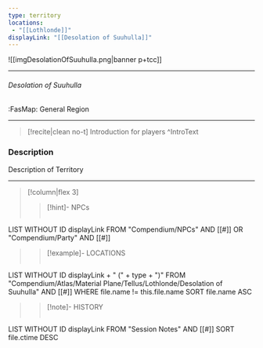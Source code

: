 ```yaml
---
type: territory
locations:
 - "[[Lothlonde]]"
displayLink: "[[Desolation of Suuhulla]]"
---
```


![[imgDesolationOfSuuhulla.png|banner p+tcc]]

---

###### Desolation of Suuhulla
<span class="sub2">:FasMap: General Region</span>

---

> [!recite|clean no-t]
>	Introduction for players
>^IntroText

### Description
Description of Territory

---

> [!column|flex 3]
>> [!hint]-  NPCs
>>```dataview
LIST WITHOUT ID displayLink
FROM "Compendium/NPCs" AND [[#]] OR "Compendium/Party" AND [[#]] 
> 
>> [!example]- LOCATIONS
>>```dataview
LIST WITHOUT ID displayLink + " (" + type + ")"
FROM "Compendium/Atlas/Material Plane/Tellus/Lothlonde/Desolation of Suuhulla" AND [[#]]
WHERE file.name != this.file.name
SORT file.name ASC
>
>> [!note]- HISTORY
>>```dataview
LIST WITHOUT ID displayLink
FROM "Session Notes" AND [[#]]
SORT file.ctime DESC